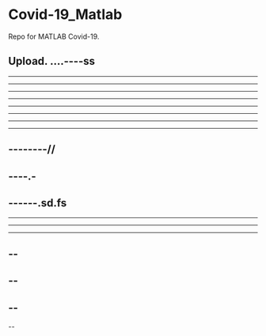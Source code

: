 # Covid-19_Matlab

Repo for MATLAB Covid-19.

Upload.
....----ss
----
----------
----------
----
----------
----------
-----------
---------
--------------
--------//
---------
----.-
----
------.sd.fs
----
----
----------
---------
--
--
--
--
--
----

--
